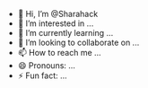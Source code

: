 - 👋 Hi, I’m @Sharahack
- 👀 I’m interested in ...
- 🌱 I’m currently learning ...
- 💞️ I’m looking to collaborate on ...
- 📫 How to reach me ...
- 😄 Pronouns: ...
- ⚡ Fun fact: ...

<!---
Sharahack/Sharahack is a ✨ special ✨ repository because its `README.md` (this file) appears on your GitHub profile.
You can click the Preview link to take a look at your changes.
--->
